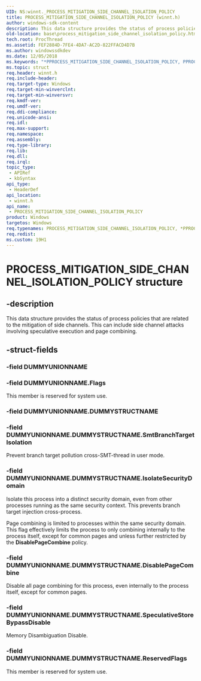 ```yaml
---
UID: NS:winnt._PROCESS_MITIGATION_SIDE_CHANNEL_ISOLATION_POLICY
title: PROCESS_MITIGATION_SIDE_CHANNEL_ISOLATION_POLICY (winnt.h)
author: windows-sdk-content
description: This data structure provides the status of process policies that are related to the mitigation of side channels. This can include side channel attacks involving speculative execution and page combining.
old-location: base\process_mitigation_side_channel_isolation_policy.htm
tech.root: ProcThread
ms.assetid: FEF2884D-7FE4-4DA7-AC2D-822FFACD4D7B
ms.author: windowssdkdev
ms.date: 12/05/2018
ms.keywords: "*PPROCESS_MITIGATION_SIDE_CHANNEL_ISOLATION_POLICY, PPROCESS_MITIGATION_SIDE_CHANNEL_ISOLATION_POLICY, PPROCESS_MITIGATION_SIDE_CHANNEL_ISOLATION_POLICY structure pointer, PROCESS_MITIGATION_SIDE_CHANNEL_ISOLATION_POLICY, PROCESS_MITIGATION_SIDE_CHANNEL_ISOLATION_POLICY structure, _PROCESS_MITIGATION_SIDE_CHANNEL_ISOLATION_POLICY, base.process_mitigation_side_channel_isolation_policy, winnt/PPROCESS_MITIGATION_SIDE_CHANNEL_ISOLATION_POLICY, winnt/PROCESS_MITIGATION_SIDE_CHANNEL_ISOLATION_POLICY"
ms.topic: struct
req.header: winnt.h
req.include-header: 
req.target-type: Windows
req.target-min-winverclnt: 
req.target-min-winversvr: 
req.kmdf-ver: 
req.umdf-ver: 
req.ddi-compliance: 
req.unicode-ansi: 
req.idl: 
req.max-support: 
req.namespace: 
req.assembly: 
req.type-library: 
req.lib: 
req.dll: 
req.irql: 
topic_type:
 - APIRef
 - kbSyntax
api_type:
 - HeaderDef
api_location:
 - winnt.h
api_name:
 - PROCESS_MITIGATION_SIDE_CHANNEL_ISOLATION_POLICY
product: Windows
targetos: Windows
req.typenames: PROCESS_MITIGATION_SIDE_CHANNEL_ISOLATION_POLICY, *PPROCESS_MITIGATION_SIDE_CHANNEL_ISOLATION_POLICY
req.redist: 
ms.custom: 19H1
---
```


# PROCESS_MITIGATION_SIDE_CHANNEL_ISOLATION_POLICY structure


## -description


This data structure provides the status of process policies that are related to the mitigation of side channels. This can include side channel attacks involving speculative execution and page combining.


## -struct-fields




### -field DUMMYUNIONNAME


### -field DUMMYUNIONNAME.Flags

This member is reserved for system use.


### -field DUMMYUNIONNAME.DUMMYSTRUCTNAME


### -field DUMMYUNIONNAME.DUMMYSTRUCTNAME.SmtBranchTargetIsolation

Prevent branch target pollution cross-SMT-thread in user mode.


### -field DUMMYUNIONNAME.DUMMYSTRUCTNAME.IsolateSecurityDomain

Isolate this process into a distinct security domain, even from other processes running as the same security context.  This
            prevents branch target injection cross-process.

Page combining is limited to processes within the same security
            domain.  This flag effectively limits the process to
             only combining internally to the process itself,
            except for common pages and unless further restricted by the
            <b>DisablePageCombine</b> policy.


### -field DUMMYUNIONNAME.DUMMYSTRUCTNAME.DisablePageCombine

Disable all page combining for this process, even internally to
             the process itself, except for common pages.


### -field DUMMYUNIONNAME.DUMMYSTRUCTNAME.SpeculativeStoreBypassDisable

Memory Disambiguation Disable.


### -field DUMMYUNIONNAME.DUMMYSTRUCTNAME.ReservedFlags

This member is reserved for system use.

